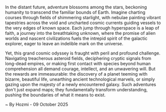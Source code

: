 
In the distant future, adventure blossoms among the stars, beckoning humanity to transcend the familiar bounds of Earth. Imagine charting courses through fields of shimmering starlight, with nebulae painting vibrant tapestries across the void and uncharted cosmic currents guiding vessels to the very edges of known space. Each jump through hyperspace is a leap of faith, a journey into the breathtaking unknown, where the promise of alien worlds and nascent civilizations fuels the intrepid spirit of the galactic explorer, eager to leave an indelible mark on the universe.

Yet, this grand cosmic odyssey is fraught with peril and profound challenge. Navigating treacherous asteroid fields, deciphering cryptic signals from long-dead empires, or making first contact with species beyond human comprehension all demand courage, intellect, and an unwavering will. But the rewards are immeasurable: the discovery of a planet teeming with bizarre, beautiful life, unearthing ancient technological marvels, or simply gazing upon the majesty of a newly encountered galaxy. Such adventures don't just expand maps; they fundamentally transform understanding, pushing the boundaries of what it means to exist.

~ By Hozmi - 09 October 2025
